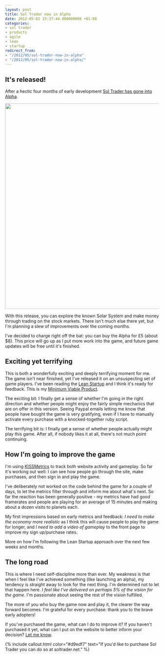 ```yaml
---
layout: post
title: Sol Trader now in Alpha
date: 2012-05-02 15:37:44.000000000 +01:00
categories:
- sol trader
- products
- agile
- lean
- startup
redirect_from:
- "/2012/05/sol-trader-now-in-alpha"
- "/2012/05/sol-trader-now-in-alpha/"
---
```

## It's released!

After a hectic four months of early development <a href='http://soltrader.net'>Sol Trader has gone into Alpha</a>.

<a href='http://soltrader.net'><img src='http://soltrader.net/files/sol-trader-hero.png' style='width: 48em'/></a>

With this release, you can explore the known Solar System and make money through trading on the stock markets. There isn't much else there yet, but I'm planning a slew of improvements over the coming months.

I've decided to charge right off the bat: you can buy the Alpha for £5 (about $8). This price will go up as I put more work into the game, and future game updates will be free until it's finished.

## Exciting yet terrifying

This is both a wonderfully exciting and deeply terrifying moment for me. The game isn't near finished, yet I've released it on an unsuspecting set of game players. I've been reading the [Lean Startup](http://theleanstartup.com/) and I think it's ready for feedback. This is my [Minimum Viable Product](http://www.startuplessonslearned.com/2009/08/minimum-viable-product-guide.html).

The exciting bit: I finally get a sense of whether I'm going in the right direction and whether people might enjoy the fairly simple mechanics that are on offer in this version. Seeing Paypal emails letting me know that people have bought the game is very gratifying, even if I have to manually activate every purchase with a knocked-together ruby script.

The terrifying bit is: I finally get a sense of whether people actually might play this game. After all, if nobody likes it at all, there's not much point continuing.

## How I'm going to improve the game

I'm using [KISSMetrics](http://kissmetrics.com) to track both website activity and gameplay. So far it's working out well: I can see how people go through the site, make purchases, and then sign in and play the game.

I've deliberately not worked on the code behind the game for a couple of days, to let the metrics filter through and inform me about what's next.  So far the reaction has been generally positive - my metrics have had good framerates and people are playing for an average of 15 minutes and making about a dozen visits to planets each.

My first impressions based on early metrics and feedback: *I need to make the economy more realistic* as I think this will cause people to play the game for longer, and *I need to add a video of gameplay* to the front page to improve my sign up/purchase rates.

More on how I'm following the Lean Startup approach over the next few weeks and months.

## The long road

This is where I need self-discipline more than ever. My weakness is that when I feel like I've achieved something (like launching an alpha), my tendency is straight away to look for the next thing. I'm determined not to let that happen here. *I feel like I've delivered on perhaps 5% of the vision for the game.* I'm passionate about seeing the rest of the vision fulfilled.

The more of you who buy the game now and play it, the clearer the way forward becomes. I'm grateful for every purchase: thank you to the brave early adopters!

If you've purchased the game, what can I do to improve it? If you haven't purchased it yet, what can I put on the website to better inform your decision? [Let me know](mailto:chris@soltrader.net).

{% include callout.html color="#d9edf7" text="If you'd like to purchase Sol Trader you can do so at soltrader.net." %}


